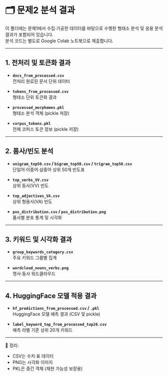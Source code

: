 # 🗂️ 문제2 분석 결과

이 폴더에는 문제1에서 수집·가공한 데이터를 바탕으로 수행한 형태소 분석 및 응용 분석 결과가 포함되어 있습니다.  
분석 코드는 별도로 Google Colab 노트북으로 제출합니다.

---

## 1. 전처리 및 토큰화 결과

- **`docs_from_processed.csv`**  
  전처리 완료된 문서 단위 데이터

- **`tokens_from_processed.csv`**  
  형태소 단위 토큰화 결과

- **`processed_morphemes.pkl`**  
  형태소 분석 객체 (pickle 저장)

- **`corpus_tokens.pkl`**  
  전체 코퍼스 토큰 정보 (pickle 저장)

---

## 2. 품사/빈도 분석

- **`unigram_top50.csv` / `bigram_top50.csv` / `trigram_top50.csv`**  
  단일어·이중어·삼중어 상위 50개 빈도표

- **`top_verbs_VV.csv`**  
  상위 동사(VV) 빈도

- **`top_adjectives_VA.csv`**  
  상위 형용사(VA) 빈도

- **`pos_distribution.csv` / `pos_distribution.png`**  
  품사별 분포 통계 및 시각화

---

## 3. 키워드 및 시각화 결과

- **`group_keywords_category.csv`**  
  주요 키워드 그룹별 집계

- **`wordcloud_nouns_verbs.png`**  
  명사·동사 워드클라우드

---

## 4. HuggingFace 모델 적용 결과

- **`hf_predictions_from_processed.csv` / `.pkl`**  
  HuggingFace 모델 예측 결과 (CSV 및 pickle)

- **`label_keyword_top_from_processed_top20.csv`**  
  예측 라벨 기준 상위 20개 키워드

---

📌 정리:  
- CSV는 수치·표 데이터  
- PNG는 시각화 이미지  
- PKL은 중간 객체 (재현 가능성 보장용)
